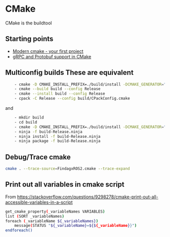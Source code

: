 # CMake

CMake is the buildtool

## Starting points

- [Modern cmake - your first project](https://cliutils.gitlab.io/modern-cmake/chapters/basics.html)
- [gRPC and Protobuf support in CMake](https://www.f-ax.de/dev/2020/11/08/grpc-plugin-cmake-support.html)


## Multiconfig builds These are equivalent
```bash
    - cmake -D CMAKE_INSTALL_PREFIX=./build/install -DCMAKE_GENERATOR="Ninja Multi-Config" -DCPACK_GENERATOR=DEB $EXTRA_PARAMS -B build cpp-src
    - cmake --build build --config Release
    - cmake --install build --config Release
    - cpack -C Release --config build/CPackConfig.cmake   
```

and

```bash
    - mkdir build
    - cd build
    - cmake -D CMAKE_INSTALL_PREFIX=./build/install -DCMAKE_GENERATOR="Ninja Multi-Config" -DCPACK_GENERATOR=DEB $EXTRA_PARAMS . ../cpp-src
    - ninja -f build-Release.ninja
    - ninja install -f build-Release.ninja
    - ninja package -f build-Release.ninja
```

## Debug/Trace cmake

```bash
cmake . --trace-source=FindagxROS2.cmake --trace-expand
```

## Print out all variables in cmake script

From <https://stackoverflow.com/questions/9298278/cmake-print-out-all-accessible-variables-in-a-script>

```bash
get_cmake_property(_variableNames VARIABLES)
list (SORT _variableNames)
foreach (_variableName ${_variableNames})
    message(STATUS "${_variableName}=${${_variableName}}")
endforeach()
```
